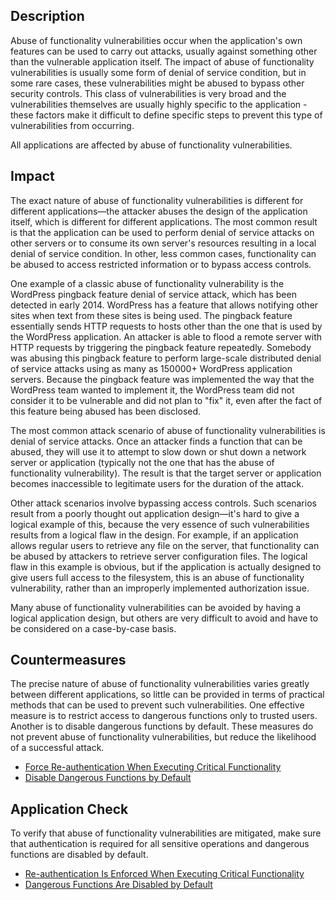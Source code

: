 ## Description

Abuse of functionality vulnerabilities occur when the application's own features can be used to carry out attacks, usually against something other than the vulnerable application itself. The impact of abuse of functionality vulnerabilities is usually some form of denial of service condition, but in some rare cases, these vulnerabilities might be abused to bypass other security controls. This class of vulnerabilities is very broad and the vulnerabilities themselves are usually highly specific to the application - these factors make it difficult to define specific steps to prevent this type of vulnerabilities from occurring.

All applications are affected by abuse of functionality vulnerabilities.

## Impact

The exact nature of abuse of functionality vulnerabilities is different for different applications—the attacker abuses the design of the application itself, which is different for different applications. The most common result is that the application can be used to perform denial of service attacks on other servers or to consume its own server's resources resulting in a local denial of service condition. In other, less common cases, functionality can be abused to access restricted information or to bypass access controls.

One example of a classic abuse of functionality vulnerability is the WordPress pingback feature denial of service attack, which has been detected in early 2014. WordPress has a feature that allows notifying other sites when text from these sites is being used. The pingback feature essentially sends HTTP requests to hosts other than the one that is used by the WordPress application. An attacker is able to flood a remote server with HTTP requests by triggering the pingback feature repeatedly. Somebody was abusing this pingback feature to perform large-scale distributed denial of service attacks using as many as 150000+ WordPress application servers. Because the pingback feature was implemented the way that the WordPress team wanted to implement it, the WordPress team did not consider it to be vulnerable and did not plan to "fix" it, even after the fact of this feature being abused has been disclosed.

The most common attack scenario of abuse of functionality vulnerabilities is denial of service attacks. Once an attacker finds a function that can be abused, they will use it to attempt to slow down or shut down a network server or application (typically not the one that has the abuse of functionality vulnerability). The result is that the target server or application becomes inaccessible to legitimate users for the duration of the attack.

Other attack scenarios involve bypassing access controls. Such scenarios result from a poorly thought out application design—it's hard to give a logical example of this, because the very essence of such vulnerabilities results from a logical flaw in the design. For example, if an application allows regular users to retrieve any file on the server, that functionality can be abused by attackers to retrieve server configuration files. The logical flaw in this example is obvious, but if the application is actually designed to give users full access to the filesystem, this is an abuse of functionality vulnerability, rather than an improperly implemented authorization issue. 

Many abuse of functionality vulnerabilities can be avoided by having a logical application design, but others are very difficult to avoid and have to be considered on a case-by-case basis. 

## Countermeasures

The precise nature of abuse of functionality vulnerabilities varies greatly between different applications, so little can be provided in terms of practical methods that can be used to prevent such vulnerabilities. One effective measure is to restrict access to dangerous functions only to trusted users. Another is to disable dangerous functions by default. These measures do not prevent abuse of functionality vulnerabilities, but reduce the likelihood of a successful attack.

* [Force Re-authentication When Executing Critical Functionality](ae289022-d611-4fe4-b177-45066a398da8)
* [Disable Dangerous Functions by Default](c173f722-1c24-41d4-80a9-994012f13720)

## Application Check

To verify that abuse of functionality vulnerabilities are mitigated, make sure that authentication is required for all sensitive operations and dangerous functions are disabled by default.

* [Re-authentication Is Enforced When Executing Critical Functionality](4e186cf4-06df-4cf1-aeb9-731e218612d1)
* [Dangerous Functions Are Disabled by Default](ce759a5f-ea5f-4214-bcce-2153c9f18a1b)